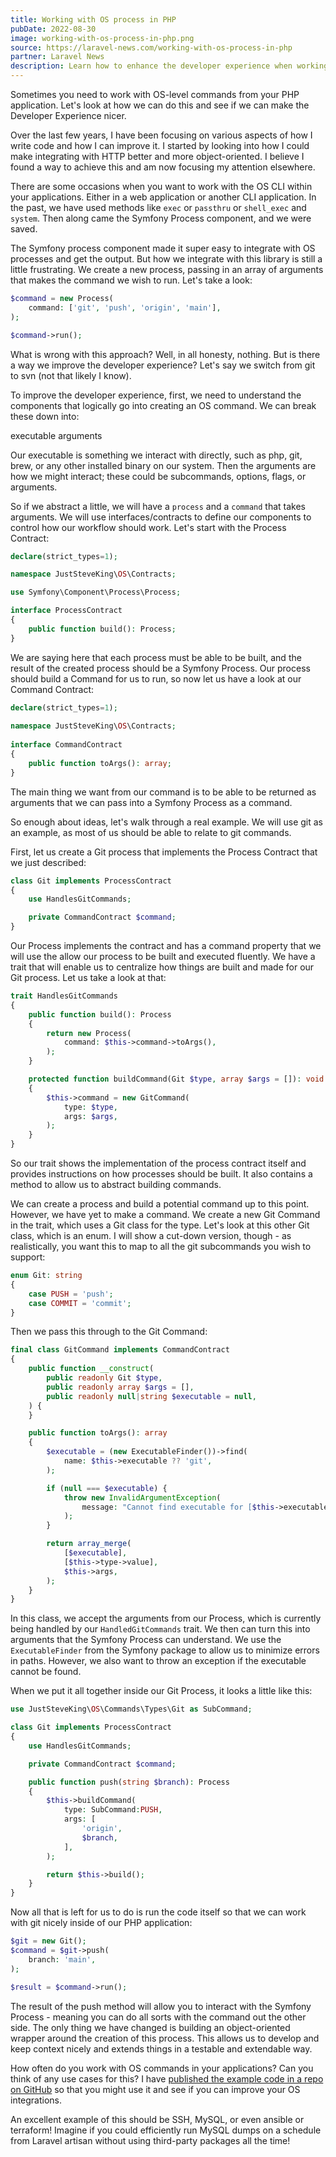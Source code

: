 ```yaml
---
title: Working with OS process in PHP
pubDate: 2022-08-30
image: working-with-os-process-in-php.png
source: https://laravel-news.com/working-with-os-process-in-php
partner: Laravel News
description: Learn how to enhance the developer experience when working with OS-level commands in PHP applications. Improve code quality and maintainability.
---
```


Sometimes you need to work with OS-level commands from your PHP application. Let's look at how we can do this and see if we can make the Developer Experience nicer.

Over the last few years, I have been focusing on various aspects of how I write code and how I can improve it. I started by looking into how I could make integrating with HTTP better and more object-oriented. I believe I found a way to achieve this and am now focusing my attention elsewhere.

There are some occasions when you want to work with the OS CLI within your applications. Either in a web application or another CLI application. In the past, we have used methods like `exec` or `passthru` or `shell_exec` and `system`. Then along came the Symfony Process component, and we were saved.

The Symfony process component made it super easy to integrate with OS processes and get the output. But how we integrate with this library is still a little frustrating. We create a new process, passing in an array of arguments that makes the command we wish to run. Let's take a look:

```php
$command = new Process(
	command: ['git', 'push', 'origin', 'main'],
);

$command->run();
```

What is wrong with this approach? Well, in all honesty, nothing. But is there a way we improve the developer experience? Let's say we switch from git to svn (not that likely I know).

To improve the developer experience, first, we need to understand the components that logically go into creating an OS command. We can break these down into:

executable
arguments

Our executable is something we interact with directly, such as php, git, brew, or any other installed binary on our system. Then the arguments are how we might interact; these could be subcommands, options, flags, or arguments.

So if we abstract a little, we will have a `process` and a `command` that takes arguments. We will use interfaces/contracts to define our components to control how our workflow should work. Let's start with the Process Contract:

```php
declare(strict_types=1);

namespace JustSteveKing\OS\Contracts;

use Symfony\Component\Process\Process;

interface ProcessContract
{
	public function build(): Process;
}
```

We are saying here that each process must be able to be built, and the result of the created process should be a Symfony Process. Our process should build a Command for us to run, so now let us have a look at our Command Contract:

```php
declare(strict_types=1);
	 
namespace JustSteveKing\OS\Contracts;
	 
interface CommandContract
{
	public function toArgs(): array;
}
```

The main thing we want from our command is to be able to be returned as arguments that we can pass into a Symfony Process as a command.

So enough about ideas, let's walk through a real example. We will use git as an example, as most of us should be able to relate to git commands.

First, let us create a Git process that implements the Process Contract that we just described:

```php
class Git implements ProcessContract
{
	use HandlesGitCommands;

	private CommandContract $command;
}
```

Our Process implements the contract and has a command property that we will use the allow our process to be built and executed fluently. We have a trait that will enable us to centralize how things are built and made for our Git process. Let us take a look at that:

```php
trait HandlesGitCommands
{
	public function build(): Process
	{
		return new Process(
			command: $this->command->toArgs(),
		);
	}

	protected function buildCommand(Git $type, array $args = []): void
	{
		$this->command = new GitCommand(
			type: $type,
			args: $args,
		);
	}
}
```

So our trait shows the implementation of the process contract itself and provides instructions on how processes should be built. It also contains a method to allow us to abstract building commands.

We can create a process and build a potential command up to this point. However, we have yet to make a command. We create a new Git Command in the trait, which uses a Git class for the type. Let's look at this other Git class, which is an enum. I will show a cut-down version, though - as realistically, you want this to map to all the git subcommands you wish to support:

```php
enum Git: string
{
	case PUSH = 'push';
	case COMMIT = 'commit';
}
```

Then we pass this through to the Git Command:

```php
final class GitCommand implements CommandContract
{
	public function __construct(
		public readonly Git $type,
		public readonly array $args = [],
		public readonly null|string $executable = null,
	) {
	}

	public function toArgs(): array
	{
		$executable = (new ExecutableFinder())->find(
			name: $this->executable ?? 'git',
		);

		if (null === $executable) {
			throw new InvalidArgumentException(
				message: "Cannot find executable for [$this->executable].",
			);
		}

		return array_merge(
			[$executable],
			[$this->type->value],
			$this->args,
		);
	}
}
```

In this class, we accept the arguments from our Process, which is currently being handled by our `HandledGitCommands` trait. We then can turn this into arguments that the Symfony Process can understand. We use the `ExecutableFinder` from the Symfony package to allow us to minimize errors in paths. However, we also want to throw an exception if the executable cannot be found.

When we put it all together inside our Git Process, it looks a little like this:

```php
use JustSteveKing\OS\Commands\Types\Git as SubCommand;

class Git implements ProcessContract
{
	use HandlesGitCommands;

	private CommandContract $command;

	public function push(string $branch): Process
	{
		$this->buildCommand(
			type: SubCommand:PUSH,
			args: [
				'origin',
				$branch,
			],
		);

		return $this->build();
	}
}
```

Now all that is left for us to do is run the code itself so that we can work with git nicely inside of our PHP application:

```php
$git = new Git();
$command = $git->push(
	branch: 'main',
);

$result = $command->run();
```

The result of the push method will allow you to interact with the Symfony Process - meaning you can do all sorts with the command out the other side. The only thing we have changed is building an object-oriented wrapper around the creation of this process. This allows us to develop and keep context nicely and extends things in a testable and extendable way.

How often do you work with OS commands in your applications? Can you think of any use cases for this? I have [published the example code in a repo on GitHub](https://github.com/JustSteveKing/os-process) so that you might use it and see if you can improve your OS integrations.

An excellent example of this should be SSH, MySQL, or even ansible or terraform! Imagine if you could efficiently run MySQL dumps on a schedule from Laravel artisan without using third-party packages all the time!